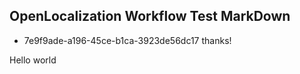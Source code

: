## OpenLocalization Workflow Test MarkDown
* 7e9f9ade-a196-45ce-b1ca-3923de56dc17 
thanks!

Hello world